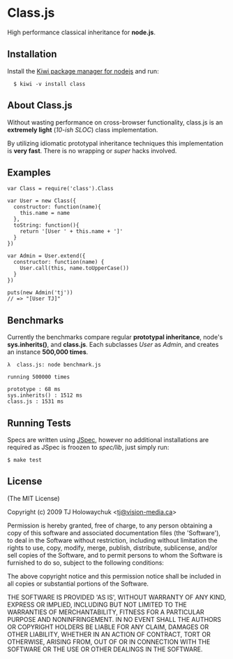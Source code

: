 
# Class.js

  High performance classical inheritance for **node.js**.

## Installation

  Install the [Kiwi package manager for nodejs](http://github.com/visionmedia/kiwi)
  and run:
  
      $ kiwi -v install class

## About Class.js

Without wasting performance on cross-browser functionality,
class.js is an **extremely light** (_10-ish SLOC_) class implementation.

By utilizing idiomatic prototypal inheritance techniques this
implementation is **very fast**. There is no wrapping or _super_ 
hacks involved.

## Examples

    var Class = require('class').Class

    var User = new Class({
      constructor: function(name){
        this.name = name
      },
      toString: function(){
        return '[User ' + this.name + ']'
      }
    })
    
    var Admin = User.extend({
      constructor: function(name) {
        User.call(this, name.toUpperCase())
      }
    })
    
    puts(new Admin('tj'))
    // => "[User TJ]"
    
## Benchmarks

Currently the benchmarks compare regular **prototypal inheritance**,
node's **sys.inherits()**, and **class.js**. Each subclasses _User_
as _Admin_, and creates an instance **500,000 times**.

    λ  class.js: node benchmark.js

    running 500000 times

    prototype : 68 ms
    sys.inherits() : 1512 ms
    class.js : 1531 ms

## Running Tests

Specs are written using [JSpec](http://jspec.info), however
no additional installations are required as JSpec is froozen
to _spec/lib_, just simply run:

    $ make test

## License 

(The MIT License)

Copyright (c) 2009 TJ Holowaychuk &lt;tj@vision-media.ca&gt;

Permission is hereby granted, free of charge, to any person obtaining
a copy of this software and associated documentation files (the
'Software'), to deal in the Software without restriction, including
without limitation the rights to use, copy, modify, merge, publish,
distribute, sublicense, and/or sell copies of the Software, and to
permit persons to whom the Software is furnished to do so, subject to
the following conditions:

The above copyright notice and this permission notice shall be
included in all copies or substantial portions of the Software.

THE SOFTWARE IS PROVIDED 'AS IS', WITHOUT WARRANTY OF ANY KIND,
EXPRESS OR IMPLIED, INCLUDING BUT NOT LIMITED TO THE WARRANTIES OF
MERCHANTABILITY, FITNESS FOR A PARTICULAR PURPOSE AND NONINFRINGEMENT.
IN NO EVENT SHALL THE AUTHORS OR COPYRIGHT HOLDERS BE LIABLE FOR ANY
CLAIM, DAMAGES OR OTHER LIABILITY, WHETHER IN AN ACTION OF CONTRACT,
TORT OR OTHERWISE, ARISING FROM, OUT OF OR IN CONNECTION WITH THE
SOFTWARE OR THE USE OR OTHER DEALINGS IN THE SOFTWARE.